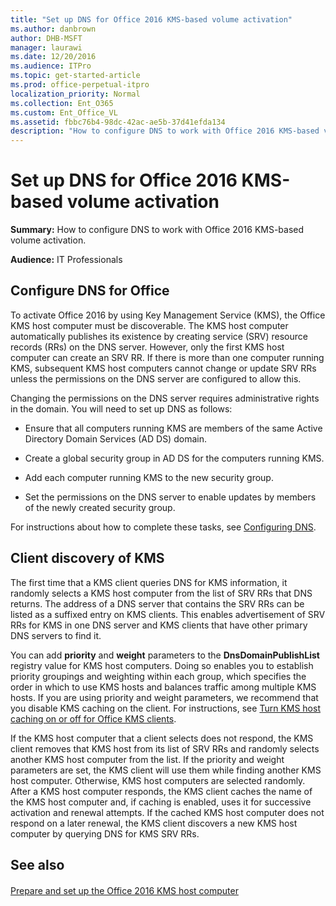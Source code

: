 ```yaml
---
title: "Set up DNS for Office 2016 KMS-based volume activation"
ms.author: danbrown
author: DHB-MSFT
manager: laurawi
ms.date: 12/20/2016
ms.audience: ITPro
ms.topic: get-started-article
ms.prod: office-perpetual-itpro
localization_priority: Normal
ms.collection: Ent_O365
ms.custom: Ent_Office_VL
ms.assetid: fbbc76b4-98dc-42ac-ae5b-37d41efda134
description: "How to configure DNS to work with Office 2016 KMS-based volume activation."
---
```


# Set up DNS for Office 2016 KMS-based volume activation

 **Summary:** How to configure DNS to work with Office 2016 KMS-based volume activation. 
  
 **Audience:** IT Professionals 
  
## Configure DNS for Office
<a name="BKMK_ConfigureDNS"> </a>

To activate Office 2016 by using Key Management Service (KMS), the Office KMS host computer must be discoverable. The KMS host computer automatically publishes its existence by creating service (SRV) resource records (RRs) on the DNS server. However, only the first KMS host computer can create an SRV RR. If there is more than one computer running KMS, subsequent KMS host computers cannot change or update SRV RRs unless the permissions on the DNS server are configured to allow this.
  
Changing the permissions on the DNS server requires administrative rights in the domain. You will need to set up DNS as follows:
  
- Ensure that all computers running KMS are members of the same Active Directory Domain Services (AD DS) domain.
    
- Create a global security group in AD DS for the computers running KMS.
    
- Add each computer running KMS to the new security group.
    
- Set the permissions on the DNS server to enable updates by members of the newly created security group.
    
For instructions about how to complete these tasks, see [Configuring DNS](https://go.microsoft.com/fwlink/p/?LinkId=238674).
  
## Client discovery of KMS
<a name="BKMK_ConfigureDNS"> </a>

The first time that a KMS client queries DNS for KMS information, it randomly selects a KMS host computer from the list of SRV RRs that DNS returns. The address of a DNS server that contains the SRV RRs can be listed as a suffixed entry on KMS clients. This enables advertisement of SRV RRs for KMS in one DNS server and KMS clients that have other primary DNS servers to find it.
  
You can add **priority** and **weight** parameters to the **DnsDomainPublishList** registry value for KMS host computers. Doing so enables you to establish priority groupings and weighting within each group, which specifies the order in which to use KMS hosts and balances traffic among multiple KMS hosts. If you are using priority and weight parameters, we recommend that you disable KMS caching on the client. For instructions, see [Turn KMS host caching on or off for Office KMS clients](activate-office-by-using-kms.md#KMSClientCacheOnOff).
  
If the KMS host computer that a client selects does not respond, the KMS client removes that KMS host from its list of SRV RRs and randomly selects another KMS host computer from the list. If the priority and weight parameters are set, the KMS client will use them while finding another KMS host computer. Otherwise, KMS host computers are selected randomly. After a KMS host computer responds, the KMS client caches the name of the KMS host computer and, if caching is enabled, uses it for successive activation and renewal attempts. If the cached KMS host computer does not respond on a later renewal, the KMS client discovers a new KMS host computer by querying DNS for KMS SRV RRs.
  
## See also
<a name="BKMK_ConfigureDNS"> </a>

#### 

  
[Prepare and set up the Office 2016 KMS host computer](configure-a-kms-host-computer-for-office.md)

